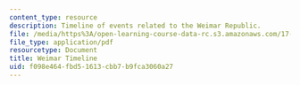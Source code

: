 ```yaml
---
content_type: resource
description: Timeline of events related to the Weimar Republic.
file: /media/https%3A/open-learning-course-data-rc.s3.amazonaws.com/17-508-the-rise-and-fall-of-democracy-regime-change-spring-2002/f098e464fbd51613cbb7b9fca3060a27_weimar_timeline.pdf
file_type: application/pdf
resourcetype: Document
title: Weimar Timeline
uid: f098e464-fbd5-1613-cbb7-b9fca3060a27
---
```

